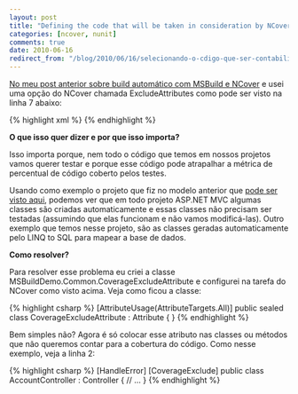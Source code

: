 ```yaml
---
layout: post
title: "Defining the code that will be taken in consideration by NCover"
categories: [ncover, nunit]
comments: true
date: 2010-06-16
redirect_from: "/blog/2010/06/16/selecionando-o-cdigo-que-ser-contabilizado-pelo-ncover"
---
```

<a href="/blog/2010/06/14/builds-automticos-com-msbuild-nunit-e-ncover/">No meu post anterior sobre build automático com MSBuild e NCover</a> e usei uma opção do NCover chamada ExcludeAttributes como pode ser visto na linha 7 abaixo:

{% highlight xml %}
<ncover ToolPath="$(CaminhoNCover)"
    CommandLineExe="$(ComandoNUnit)"
    CommandLineArgs="$(TestFolder)bin$(Configuration)UnitTests.dll"
    WorkingDirectory="$(TestFolder)bin$(Configuration)"
    CoverageFile="$(ResultsFolder)$(ArquivoNCover)"
    LogFile="$(ArquivoLogNCover)"
    ExcludeAttributes="MSBuildDemo.Common.CoverageExcludeAttribute"
    AssemblyList="@(CodeProjects->'%(FileName)')" >
{% endhighlight %}

**O que isso quer dizer e por que isso importa?**

Isso importa porque, nem todo o código que temos em nossos projetos vamos querer testar e porque esse código pode atrapalhar a métrica de percentual de código coberto pelos testes.

Usando como exemplo o projeto que fiz no modelo anterior que <a href="https://github.com/vintem/MSBuildDemo" target="_blank">pode ser visto aqui</a>, podemos ver que em todo projeto ASP.NET MVC algumas classes são criadas automaticamente e essas classes não precisam ser testadas (assumindo que elas funcionam e não vamos modificá-las). Outro exemplo que temos nesse projeto, são as classes geradas automaticamente pelo LINQ to SQL para mapear a base de dados.

**Como resolver?**

Para resolver esse problema eu criei a classe MSBuildDemo.Common.CoverageExcludeAttribute e configurei na tarefa do NCover como visto acima. Veja como ficou a classe:

{% highlight csharp %}
[AttributeUsage(AttributeTargets.All)]
public sealed class CoverageExcludeAttribute : Attribute
{
}
{% endhighlight %}

Bem simples não? Agora é só colocar esse atributo nas classes ou métodos que não queremos contar para a cobertura do código. Como nesse exemplo, veja a linha 2:

{% highlight csharp %}
[HandleError]
[CoverageExclude]
public class AccountController : Controller
{
    // ...
}
{% endhighlight %}
